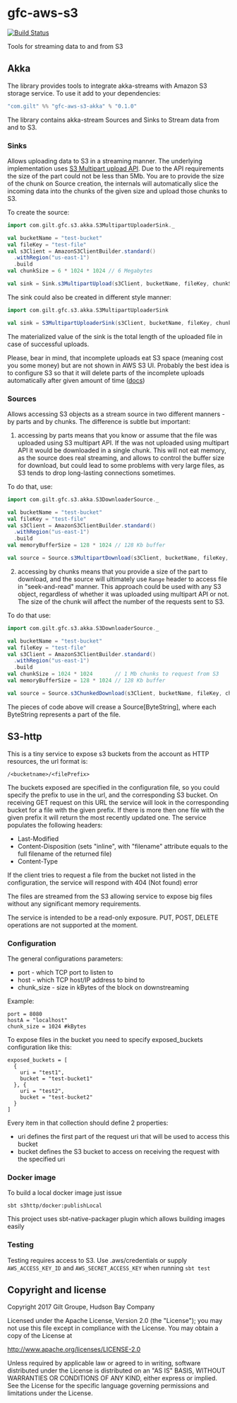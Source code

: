 # gfc-aws-s3

[![Build Status](https://travis-ci.com/gilt/gfc-aws-s3.svg?token=GMHJnzRkMmqWsbzuEWgW&branch=master)](https://travis-ci.com/gilt/gfc-aws-s3)

Tools for streaming data to and from S3

## Akka

The library provides tools to integrate akka-streams with Amazon S3 storage service. To use it add to your dependencies:

```sbt
"com.gilt" %% "gfc-aws-s3-akka" % "0.1.0"
```

The library contains akka-stream Sources and Sinks to Stream data from and to S3.

### Sinks

Allows uploading data to S3 in a streaming manner. The underlying implementation uses [S3 Multipart upload API](http://docs.aws.amazon.com/AmazonS3/latest/dev/llJavaUploadFile.html). Due to the API requirements the size of the part could not be less than 5Mb. You are to provide the size of the chunk on Source creation, the internals will automatically slice the incoming data into the chunks of the given size and upload those chunks to S3.

To create the source:

```scala
import com.gilt.gfc.s3.akka.S3MultipartUploaderSink._

val bucketName = "test-bucket"
val fileKey = "test-file"
val s3Client = AmazonS3ClientBuilder.standard()
  .withRegion("us-east-1")
  .build
val chunkSize = 6 * 1024 * 1024 // 6 Megabytes

val sink = Sink.s3MultipartUpload(s3Client, bucketName, fileKey, chunkSize)
```

The sink could also be created in different style manner:

```scala
import com.gilt.gfc.s3.akka.S3MultipartUploaderSink

val sink = S3MultipartUploaderSink(s3Client, bucketName, fileKey, chunkSize)
```

The materialized value of the sink is the total length of the uploaded file in case of successful uploads.

Please, bear in mind, that incomplete uploads eat S3 space (meaning cost you some money) but are not shown in AWS S3 UI. Probably the best idea is to configure S3 so that it will delete parts of the incomplete uploads automatically after given amount of time ([docs](http://docs.aws.amazon.com/AmazonS3/latest/dev/object-lifecycle-mgmt.html))

### Sources

Allows accessing S3 objects as a stream source in two different manners - by parts and by chunks. The difference is subtle but important:

1. accessing by parts means that you know or assume that the file was uploaded using S3 multipart API. If the was not uploaded using multipart API it would be downloaded in a single chunk. This will not eat memory, as the source does real streaming, and allows to control the buffer size for download, but could lead to some problems with very large files, as S3 tends to drop long-lasting connections sometimes.

To do that, use:

```scala
import com.gilt.gfc.s3.akka.S3DownloaderSource._

val bucketName = "test-bucket"
val fileKey = "test-file"
val s3Client = AmazonS3ClientBuilder.standard()
  .withRegion("us-east-1")
  .build
val memoryBufferSize = 128 * 1024 // 128 Kb buffer

val source = Source.s3MultipartDownload(s3Client, bucketName, fileKey, memoryBufferSize)
```

2. accessing by chunks means that you provide a size of the part to download, and the source will ultimately use `Range` header to access file in "seek-and-read" manner. This approach could be used with any S3 object, regardless of whether it was uploaded using multipart API or not. The size of the chunk will affect the number of the requests sent to S3.

To do that use:

```scala
import com.gilt.gfc.s3.akka.S3DownloaderSource._

val bucketName = "test-bucket"
val fileKey = "test-file"
val s3Client = AmazonS3ClientBuilder.standard()
  .withRegion("us-east-1")
  .build
val chunkSize = 1024 * 1024       // 1 Mb chunks to request from S3
val memoryBufferSize = 128 * 1024 // 128 Kb buffer

val source = Source.s3ChunkedDownload(s3Client, bucketName, fileKey, chunkSize, memoryBufferSize)
```

The pieces of code above will crease a Source[ByteString], where each ByteString represents a part of the file.

## S3-http

This is a tiny service to expose s3 buckets from the account as HTTP resources,
the url format is:

```
/<bucketname>/<filePrefix>
```
    
The buckets exposed are specified in the configuration file, so you could specify
the prefix to use in the url, and the corresponding S3 bucket. On receiving GET 
request on this URL the service will look in the corresponding bucket for a file 
with the given prefix. If there is more then one file with the given prefix it 
will return the most recently updated one. The service populates the following 
headers: 
    
- Last-Modified
- Content-Disposition (sets "inline", with "filename" attribute equals to the full filename of the returned file)
- Content-Type

If the client tries to request a file from the bucket not listed in the configuration, 
the service will respond with 404 (Not found) error

The files are streamed from the S3 allowing service to expose big files without 
any significant memory requirements.

The service is intended to be a read-only exposure. PUT, POST, DELETE operations 
are not supported at the moment.

### Configuration

The general configurations parameters:

- port - which TCP port to listen to
- host - which TCP host/IP address to bind to
- chunk_size - size in kBytes of the block on downstreaming

Example:

```hocon
port = 8080
hostA = "localhost"
chunk_size = 1024 #kBytes
```

To expose files in the bucket you need to specify exposed_buckets configuration like this:

```hocon
exposed_buckets = [
  {
    uri = "test1",
    bucket = "test-bucket1"
  }, {
    uri = "test2",
    bucket = "test-bucket2"
  }
]
```
Every item in that collection should define 2 properties:

- uri defines the first part of the request uri that will be used to access this bucket
- bucket defines the S3 bucket to access on receiving the request with the specified uri

### Docker image

To build a local docker image just issue

    sbt s3http/docker:publishLocal

This project uses sbt-native-packager plugin which allows building images easily

### Testing

Testing requires access to S3. Use .aws/credentials or supply `AWS_ACCESS_KEY_ID` and `AWS_SECRET_ACCESS_KEY`
when running `sbt test`

## Copyright and license

Copyright 2017 Gilt Groupe, 
Hudson Bay Company

Licensed under the Apache License, Version 2.0 (the "License"); you may not use this file except in compliance with the License. You may obtain a copy of the License at

http://www.apache.org/licenses/LICENSE-2.0

Unless required by applicable law or agreed to in writing, software distributed under the License is distributed on an "AS IS" BASIS, WITHOUT WARRANTIES OR CONDITIONS OF ANY KIND, either express or implied. See the License for the specific language governing permissions and limitations under the License.
